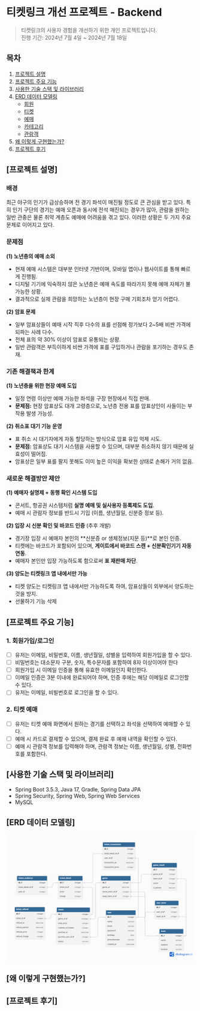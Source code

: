 # 티켓링크 개선 프로젝트 - Backend

[//]: # (Backend : [티켓링크 개선 프로젝트 - Backend]&#40;)

> 티켓링크의 사용자 경험을 개선하기 위한 개인 프로젝트입니다.\
> 진행 기간: 2024년 7월 4일 ~ 2024년 7월 18일

## 목차

1. [프로젝트 설명](#프로젝트-설명)
2. [프로젝트 주요 기능](#프로젝트-주요-기능)
3. [사용한 기술 스택 및 라이브러리](#사용한-기술-스택-및-라이브러리)
4. [ERD 데이터 모델링](#erd-데이터-모델링)
    - [회원](#회원)
    - [티켓](#티켓)
    - [예매](#예매)
    - [카테고리](#카테고리)
    - [관람객](#관람객)
5. [왜 이렇게 구현했는가?](#왜-이렇게-구현했는가)
6. [프로젝트 후기](#프로젝트-후기)

## [프로젝트 설명]

### 배경

최근 야구의 인기가 급상승하며 전 경기 좌석이 매진될 정도로 큰 관심을 받고 있다. 특히 인기 구단의 경기는 예매 오픈과 동시에 전석 매진되는 경우가 많아, 관람을 원하는 일반 관중은 물론 취약 계층도 예매에
어려움을 겪고 있다. 이러한 상황은 두 가지 주요 문제로 이어지고 있다.

### 문제점

**(1) 노년층의 예매 소외**

- 현재 예매 시스템은 대부분 인터넷 기반이며, 모바일 앱이나 웹사이트를 통해 빠르게 진행됨.
- 디지털 기기에 익숙하지 않은 노년층은 예매 속도를 따라가지 못해 예매 자체가 불가능한 상황.
- 결과적으로 실제 관람을 희망하는 노년층이 현장 구매 기회조차 얻기 어렵다.

**(2) 암표 문제**

- 일부 암표상들이 예매 시작 직후 다수의 표를 선점해 정가보다 2~5배 비싼 가격에 되파는 사례 다수.
- 전체 표의 약 30% 이상이 암표로 유통되는 상황.
- 일반 관람객은 부득이하게 비싼 가격에 표를 구입하거나 관람을 포기하는 경우도 존재.

### 기존 해결책과 한계

**(1) 노년층을 위한 현장 예매 도입**

- 일정 연령 이상만 예매 가능한 좌석을 구장 현장에서 직접 판매.
- **문제점:** 현장 암표상도 대개 고령층으로, 노년층 전용 표를 암표상인이 사들이는 부작용 발생 가능성.

**(2) 취소표 대기 기능 운영**

- 표 취소 시 대기자에게 자동 할당하는 방식으로 암표 유입 억제 시도.
- **문제점:** 암표상도 대기 시스템을 사용할 수 있으며, 대부분 취소하지 않기 때문에 실효성이 떨어짐.
- 암표상은 일부 표를 팔지 못해도 이미 높은 이익을 확보한 상태로 손해가 거의 없음.

### 새로운 해결방안 제안

**(1) 예매자 실명제 + 동행 확인 시스템 도입**

- 콘서트, 항공권 시스템처럼 **실명 예매 및 실사용자 등록제도 도입**.
- 예매 시 관람자 정보를 반드시 기입 (이름, 생년월일, 신분증 정보 등).

**(2) 입장 시 신분 확인 및 바코드 인증** (추후 개발)

- 경기장 입장 시 예매자 본인의 **신분증 or 생체정보(지문 등)**로 본인 인증.
- 티켓에는 바코드가 포함되어 있으며, **게이트에서 바코드 스캔 + 신분확인기기 자동 연동**.
- 예매자 본인만 입장 가능하도록 함으로써 **표 재판매 차단**.

**(3) 양도는 티켓링크 앱 내에서만 가능**

- 티켓 양도는 티켓링크 앱 내에서만 가능하도록 하여, 암표상들이 외부에서 양도하는 것을 방지.
- 선물하기 기능 삭제

## [프로젝트 주요 기능]

### 1. 회원가입/로그인

- [ ] 유저는 이메일, 비밀번호, 이름, 생년월일, 성별을 입력하여 회원가입을 할 수 있다.
- [ ] 비밀번호는 대소문자 구분, 숫자, 특수문자를 포함하여 8자 이상이어야 한다
- [ ] 회원가입 시 이메일 인증을 통해 유효한 이메일인지 확인한다.
- [ ] 이메일 인증은 3분 이내에 완료되어야 하며, 인증 후에는 해당 이메일로 로그인할 수 있다.
- [ ] 유저는 이메일, 비빌번호로 로그인을 할 수 있다.

### 2. 티켓 예매

- [ ] 유저는 티켓 예매 화면에서 원하는 경기를 선택하고 좌석을 선택하여 예매할 수 있다.
- [ ] 예매 시 카드로 결제할 수 있으며, 결제 완료 후 예매 내역을 확인할 수 있다.
- [ ] 예매 시 관람객 정보를 입력해야 하며, 관람객 정보는 이름, 생년월일, 성별, 전화번호를 포함한다.

## [사용한 기술 스택 및 라이브러리]

- Spring Boot 3.5.3, Java 17, Gradle, Spring Data JPA
- Spring Security, Spring Web, Spring Web Services
- MySQL

## [ERD 데이터 모델링]

![img.png](img.png)

## [왜 이렇게 구현했는가?]

## [프로젝트 후기]